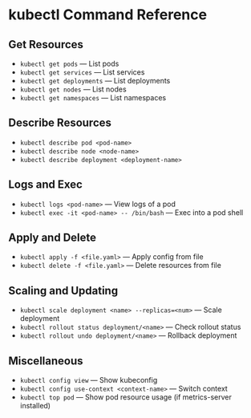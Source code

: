 # kubectl Command Reference

## Get Resources
- `kubectl get pods` — List pods
- `kubectl get services` — List services
- `kubectl get deployments` — List deployments
- `kubectl get nodes` — List nodes
- `kubectl get namespaces` — List namespaces

## Describe Resources
- `kubectl describe pod <pod-name>`
- `kubectl describe node <node-name>`
- `kubectl describe deployment <deployment-name>`

## Logs and Exec
- `kubectl logs <pod-name>` — View logs of a pod
- `kubectl exec -it <pod-name> -- /bin/bash` — Exec into a pod shell

## Apply and Delete
- `kubectl apply -f <file.yaml>` — Apply config from file
- `kubectl delete -f <file.yaml>` — Delete resources from file

## Scaling and Updating
- `kubectl scale deployment <name> --replicas=<num>` — Scale deployment
- `kubectl rollout status deployment/<name>` — Check rollout status
- `kubectl rollout undo deployment/<name>` — Rollback deployment

## Miscellaneous
- `kubectl config view` — Show kubeconfig
- `kubectl config use-context <context-name>` — Switch context
- `kubectl top pod` — Show pod resource usage (if metrics-server installed)  

